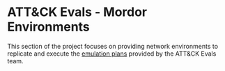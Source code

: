 # ATT&CK Evals - Mordor Environments

This section of the project focuses on providing network environments to replicate and execute the [emulation plans](https://github.com/mitre-attack/attack-arsenal) provided by the ATT&CK Evals team.
